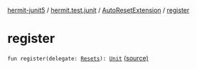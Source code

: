 [hermit-junit5](../../index.md) / [hermit.test.junit](../index.md) / [AutoResetExtension](index.md) / [register](./register.md)

# register

`fun register(delegate: `[`Resets`](https://rbusarow.github.io/Hermit/hermit-core/hermit.test/-resets/index.md)`): `[`Unit`](https://kotlinlang.org/api/latest/jvm/stdlib/kotlin/-unit/index.html) [(source)](https://github.com/RBusarow/AutoReset/tree/master/hermit-junit5/src/main/kotlin/hermit/test/junit/AutoReset.kt#L51)
